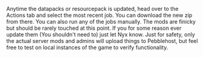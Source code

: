 Anytime the datapacks or resourcepack is updated, head over to the Actions tab and select the most recent job. You can download the new zip from there. You can also run any of the jobs manually.
The mods are finicky but should be rarely touched at this point. If you for some reason ever update them (You shouldn't need to) just let Nyx know.
Just for safety, only the actual server mods and admins will upload things to Pebblehost, but feel free to test on local instances of the game to verify functionality.
